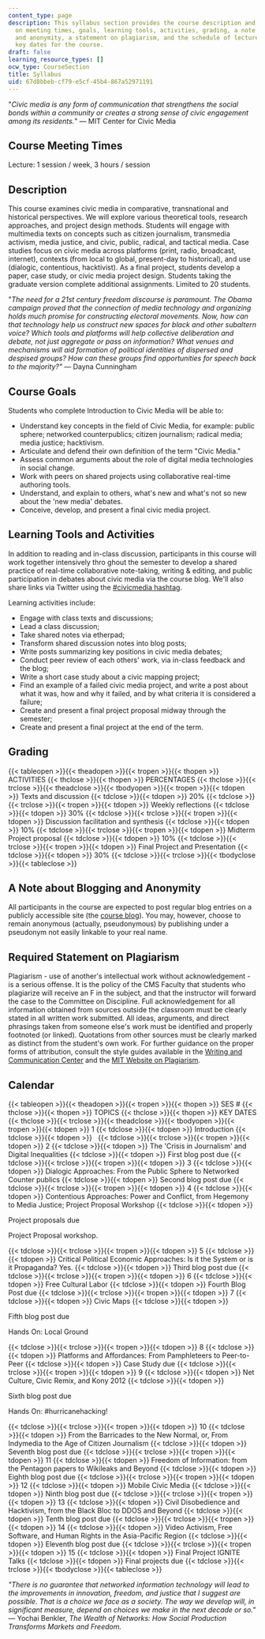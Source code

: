 ```yaml
---
content_type: page
description: This syllabus section provides the course description and information
  on meeting times, goals, learning tools, activities, grading, a note about blogging
  and anonymity, a statement on plagiarism, and the schedule of lecture topics and
  key dates for the course.
draft: false
learning_resource_types: []
ocw_type: CourseSection
title: Syllabus
uid: 67d8bbeb-cf79-e5cf-45b4-867a52971191
---
```

"*Civic media is any form of communication that strengthens the social bonds within a community or creates a strong sense of civic engagement among its residents.*" — MIT Center for Civic Media

## Course Meeting Times

Lecture: 1 session / week, 3 hours / session

## Description

This course examines civic media in comparative, transnational and historical perspectives. We will explore various theoretical tools, research approaches, and project design methods. Students will engage with multimedia texts on concepts such as citizen journalism, transmedia activism, media justice, and civic, public, radical, and tactical media. Case studies focus on civic media across platforms (print, radio, broadcast, internet), contexts (from local to global, present-day to historical), and use (dialogic, contentious, hacktivist). As a final project, students develop a paper, case study, or civic media project design. Students taking the graduate version complete additional assignments. Limited to 20 students.

"*The need for a 21st century freedom discourse is paramount. The Obama campaign proved that the connection of media technology and organizing holds much promise for constructing electoral movements. Now, how can that technology help us construct new spaces for black and other subaltern voice? Which tools and platforms will help collective deliberation and debate, not just aggregate or pass on information? What venues and mechanisms will aid formation of political identities of dispersed and despised groups? How can these groups find opportunities for speech back to the majority?"* — Dayna Cunningham

## Course Goals

Students who complete Introduction to Civic Media will be able to:

- Understand key concepts in the field of Civic Media, for example: public sphere; networked counterpublics; citizen journalism; radical media; media justice; hacktivism.
- Articulate and defend their own definition of the term "Civic Media."
- Assess common arguments about the role of digital media technologies in social change.
- Work with peers on shared projects using collaborative real-time authoring tools.
- Understand, and explain to others, what's new and what's not so new about the 'new media' debates.
- Conceive, develop, and present a final civic media project.

## Learning Tools and Activities

In addition to reading and in-class discussion, participants in this course will work together intensively thro ghout the semester to develop a shared practice of real-time collaborative note-taking, writing & editing, and public participation in debates about civic media via the course blog. We'll also share links via Twitter using the [#civicmedia hashtag](https://twitter.com/search?q=%23civicmedia).

Learning activities include:

- Engage with class texts and discussions;
- Lead a class discussion;
- Take shared notes via etherpad;
- Transform shared discussion notes into blog posts;
- Write posts summarizing key positions in civic media debates;
- Conduct peer review of each others' work, via in-class feedback and the blog;
- Write a short case study about a civic mapping project;
- Find an example of a failed civic media project, and write a post about what it was, how and why it failed, and by what criteria it is considered a failure;
- Create and present a final project proposal midway through the semester;
- Create and present a final project at the end of the term.

## Grading

{{< tableopen >}}{{< theadopen >}}{{< tropen >}}{{< thopen >}}
ACTIVITIES
{{< thclose >}}{{< thopen >}}
PERCENTAGES
{{< thclose >}}{{< trclose >}}{{< theadclose >}}{{< tbodyopen >}}{{< tropen >}}{{< tdopen >}}
Texts and discussion
{{< tdclose >}}{{< tdopen >}}
20%
{{< tdclose >}}{{< trclose >}}{{< tropen >}}{{< tdopen >}}
Weekly reflections
{{< tdclose >}}{{< tdopen >}}
30%
{{< tdclose >}}{{< trclose >}}{{< tropen >}}{{< tdopen >}}
Discussion facilitation and synthesis
{{< tdclose >}}{{< tdopen >}}
10%
{{< tdclose >}}{{< trclose >}}{{< tropen >}}{{< tdopen >}}
Midterm Project proposal
{{< tdclose >}}{{< tdopen >}}
10%
{{< tdclose >}}{{< trclose >}}{{< tropen >}}{{< tdopen >}}
Final Project and Presentation
{{< tdclose >}}{{< tdopen >}}
30%
{{< tdclose >}}{{< trclose >}}{{< tbodyclose >}}{{< tableclose >}}

## A Note about Blogging and Anonymity

All participants in the course are expected to post regular blog entries on a publicly accessible site (the [course blog](http://civic.mit.edu/blog)). You may, however, choose to remain anonymous (actually, pseudonymous) by publishing under a pseudonym not easily linkable to your real name.

## Required Statement on Plagiarism

Plagiarism - use of another's intellectual work without acknowledgement - is a serious offense. It is the policy of the CMS Faculty that students who plagiarize will receive an F in the subject, and that the instructor will forward the case to the Committee on Discipline. Full acknowledgement for all information obtained from sources outside the classroom must be clearly stated in all written work submitted. All ideas, arguments, and direct phrasings taken from someone else's work must be identified and properly footnoted (or linked). Quotations from other sources must be clearly marked as distinct from the student's own work. For further guidance on the proper forms of attribution, consult the style guides available in the [Writing and Communication Center](http://cmsw.mit.edu/writing-and-communication-center/) and the [MIT Website on Plagiarism](http://cmsw.mit.edu/writing-and-communication-center/avoiding-plagiarism/).

## Calendar

{{< tableopen >}}{{< theadopen >}}{{< tropen >}}{{< thopen >}}
SES #
{{< thclose >}}{{< thopen >}}
TOPICS
{{< thclose >}}{{< thopen >}}
KEY DATES
{{< thclose >}}{{< trclose >}}{{< theadclose >}}{{< tbodyopen >}}{{< tropen >}}{{< tdopen >}}
1
{{< tdclose >}}{{< tdopen >}}
Introduction
{{< tdclose >}}{{< tdopen >}}
 
{{< tdclose >}}{{< trclose >}}{{< tropen >}}{{< tdopen >}}
2
{{< tdclose >}}{{< tdopen >}}
The 'Crisis in Journalism' and Digital Inequalities
{{< tdclose >}}{{< tdopen >}}
First blog post due
{{< tdclose >}}{{< trclose >}}{{< tropen >}}{{< tdopen >}}
3
{{< tdclose >}}{{< tdopen >}}
Dialogic Approaches: From the Public Sphere to Networked Counter publics
{{< tdclose >}}{{< tdopen >}}
Second blog post due
{{< tdclose >}}{{< trclose >}}{{< tropen >}}{{< tdopen >}}
4
{{< tdclose >}}{{< tdopen >}}
Contentious Approaches: Power and Conflict, from Hegemony to Media Justice; Project Proposal Workshop
{{< tdclose >}}{{< tdopen >}}

Project proposals due

Project Proposal workshop.

{{< tdclose >}}{{< trclose >}}{{< tropen >}}{{< tdopen >}}
5
{{< tdclose >}}{{< tdopen >}}
Critical Political Economic Approaches: Is it the System or is it Propaganda? Yes.
{{< tdclose >}}{{< tdopen >}}
Third blog post due
{{< tdclose >}}{{< trclose >}}{{< tropen >}}{{< tdopen >}}
6
{{< tdclose >}}{{< tdopen >}}
Free Cultural Labor
{{< tdclose >}}{{< tdopen >}}
Fourth Blog Post due
{{< tdclose >}}{{< trclose >}}{{< tropen >}}{{< tdopen >}}
7
{{< tdclose >}}{{< tdopen >}}
Civic Maps
{{< tdclose >}}{{< tdopen >}}

Fifth blog post due

Hands On: Local Ground

{{< tdclose >}}{{< trclose >}}{{< tropen >}}{{< tdopen >}}
8
{{< tdclose >}}{{< tdopen >}}
Platforms and Affordances: From Pamphleteers to Peer-to-Peer
{{< tdclose >}}{{< tdopen >}}
Case Study due
{{< tdclose >}}{{< trclose >}}{{< tropen >}}{{< tdopen >}}
9
{{< tdclose >}}{{< tdopen >}}
Net Culture, Civic Remix, and Kony 2012
{{< tdclose >}}{{< tdopen >}}

Sixth blog post due

Hands On: #hurricanehacking!

{{< tdclose >}}{{< trclose >}}{{< tropen >}}{{< tdopen >}}
10
{{< tdclose >}}{{< tdopen >}}
From the Barricades to the New Normal, or, From Indymedia to the Age of Citizen Journalism
{{< tdclose >}}{{< tdopen >}}
Seventh blog post due
{{< tdclose >}}{{< trclose >}}{{< tropen >}}{{< tdopen >}}
11
{{< tdclose >}}{{< tdopen >}}
Freedom of Information: from the Pentagon papers to Wikileaks and Beyond
{{< tdclose >}}{{< tdopen >}}
Eighth blog post due
{{< tdclose >}}{{< trclose >}}{{< tropen >}}{{< tdopen >}}
12
{{< tdclose >}}{{< tdopen >}}
Mobile Civic Media
{{< tdclose >}}{{< tdopen >}}
Ninth blog post due
{{< tdclose >}}{{< trclose >}}{{< tropen >}}{{< tdopen >}}
13
{{< tdclose >}}{{< tdopen >}}
Civil Disobedience and Hacktivism, from the Black Bloc to DDOS and Beyond
{{< tdclose >}}{{< tdopen >}}
Tenth blog post due
{{< tdclose >}}{{< trclose >}}{{< tropen >}}{{< tdopen >}}
14
{{< tdclose >}}{{< tdopen >}}
Video Activism, Free Software, and Human Rights in the Asia-Pacific Region
{{< tdclose >}}{{< tdopen >}}
Eleventh blog post due
{{< tdclose >}}{{< trclose >}}{{< tropen >}}{{< tdopen >}}
15
{{< tdclose >}}{{< tdopen >}}
Final Project IGNITE Talks
{{< tdclose >}}{{< tdopen >}}
Final projects due
{{< tdclose >}}{{< trclose >}}{{< tbodyclose >}}{{< tableclose >}}

*"There is no guarantee that networked information technology will lead to the improvements in innovation, freedom, and justice that I suggest are possible. That is a choice we face as a society. The way we develop will, in significant measure, depend on choices we make in the next decade or so." —* Yochai Benkler, *The Wealth of Networks: How Social Production Transforms Markets and Freedom.*
